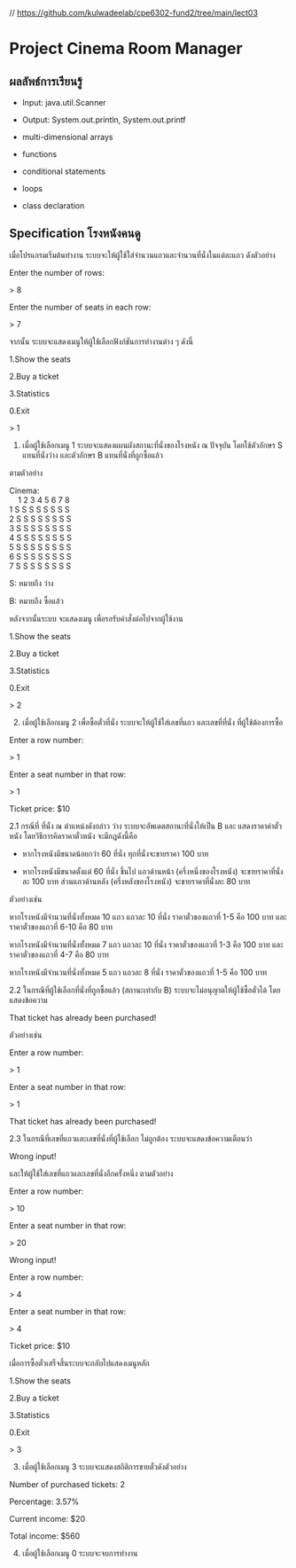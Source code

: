 // https://github.com/kulwadeelab/cpe6302-fund2/tree/main/lect03

# Project Cinema Room Manager

## ผลลัพธ์การเรียนรู้

* Input: java.util.Scanner

* Output: System.out.println, System.out.printf

* multi-dimensional arrays

* functions

* conditional statements

* loops

* class declaration


## Specification โรงหนังคนดู

เมื่อโปรแกรมเริ่มต้นทำงาน ระบบจะให้ผู้ใช้ใส่จำนวนแถวและจำนวนที่นั่งในแต่ละแถว ดังตัวอย่าง

Enter the number of rows:

&gt; 8

Enter the number of seats in each row:

&gt; 7

จากนั้น ระบบจะแสดงเมนูให้ผู้ใช้เลือกฟังก์ชันการทำงานต่าง ๆ  ดังนี้

1.Show the seats

2.Buy a ticket

3.Statistics

0.Exit

&gt; 1


1. เมื่อผู้ใช้เลือกเมนู 1 ระบบจะแสดงแผนผังสถานะที่นั่งของโรงหนัง ณ ปัจจุบัน โดยใช้ตัวอักษร S แทนที่นั่งว่าง และตัวอักษร B แทนที่นั่งที่ถูกซื้อแล้ว

ตามตัวอย่าง

Cinema:\
&nbsp; &nbsp; 1 2 3 4 5 6 7 8\
1 S S S S S S S S\
2 S S S S S S S S\
3 S S S S S S S S\
4 S S S S S S S S\
5 S S S S S S S S\
6 S S S S S S S S\
7 S S S S S S S S

S: หมายถึง ว่าง

B: หมายถึง ซื้อแล้ว

หลังจากนั้นระบบ จะแสดงเมนู เพื่อรอรับคำสั่งต่อไปจากผู้ใช้งาน 

1.Show the seats

2.Buy a ticket

3.Statistics

0.Exit

&gt; 2


2. เมื่อผู้ใช้เลือกเมนู 2 เพื่อซื้อตั๋วที่นั่ง ระบบจะให้ผู้ใช้ใส่เลขที่แถว และเลขที่ที่นั่ง ที่ผู้ใช้ต้องการซื้อ

Enter a row number:

&gt; 1

Enter a seat number in that row:

&gt; 1

Ticket price: $10

2.1 กรณีที่ ที่นั่ง ณ ตำแหน่งดังกล่าว ว่าง ระบบจะอัพเดตสถานะที่นั่งให้เป็น B และ แสดงราคาค่าตั๋วหนัง 
โดยวิธีการคิดราคาตั๋วหนัง จะมีกฎดังนี้คือ

* หากโรงหนังมีขนาดน้อยกว่า 60 ที่นั่ง ทุกที่นั่งจะขายราคา 100 บาท

* หากโรงหนังมีขนาดตั้งแต่ 60 ที่นั่ง ขึ้นไป แถวด้านหน้า (ครึ่งหนึ่งของโรงหนัง) จะขายราคาที่นั่งละ 100 บาท ส่วนแถวด้านหลัง (ครึ่งหลังของโรงหนัง) จะขายราคาที่นั่งละ 80 บาท 

ตัวอย่างเช่น

หากโรงหนังมีจำนวนที่นั่งทั้งหมด 10 แถว แถวละ 10 ที่นั่ง ราคาตั๋วของแถวที่  1-5 คือ 100 บาท 
และราคาตั๋วของแถวที่ 6-10 คือ 80 บาท

หากโรงหนังมีจำนวนที่นั่งทั้งหมด 7 แถว แถวละ 10 ที่นั่ง ราคาตั๋วของแถวที่  1-3 คือ 100 บาท 
และราคาตั๋วของแถวที่ 4-7 คือ 80 บาท

หากโรงหนังมีจำนวนที่นั่งทั้งหมด 5 แถว แถวละ 8 ที่นั่ง ราคาตั๋วของแถวที่  1-5 คือ 100 บาท 

2.2 ในกรณีที่ผู้ใช้เลือกที่นั่งที่ถูกซื้อแล้ว (สถานะเท่ากับ B) ระบบจะไม่อนุญาตให้ผู้ใช้ซื้อตั๋วได้ 
โดยแสดงข้อความ 

That ticket has already been purchased!

ตัวอย่างเช่น

Enter a row number:

&gt; 1

Enter a seat number in that row:

&gt; 1

That ticket has already been purchased!


2.3 ในกรณีที่เลขที่แถวและเลขที่นั่งที่ผู้ใช้เลือก ไม่ถูกต้อง ระบบจะแสดงข้อความเตือนว่า

Wrong input!

และให้ผู้ใช้ใส่เลขที่แถวและเลขที่นั่งอีกครั้งหนึ่ง ตามตัวอย่าง

Enter a row number:

&gt; 10

Enter a seat number in that row:

&gt; 20

Wrong input!

Enter a row number:

&gt; 4

Enter a seat number in that row:

&gt; 4

Ticket price: $10

เมื่อการซื้อตั๋วเสร็จสิ้นระบบจะกลับไปแสดงเมนูหลัก

1.Show the seats

2.Buy a ticket

3.Statistics

0.Exit

&gt; 3

3. เมื่อผู้ใช้เลือกเมนู 3 ระบบจะแสดงสถิติการขายตั๋วดังตัวอย่าง

Number of purchased tickets: 2

Percentage: 3.57%

Current income: $20

Total income: $560


4. เมื่อผู้ใช้เลือกเมนู 0 ระบบจะจบการทำงาน
